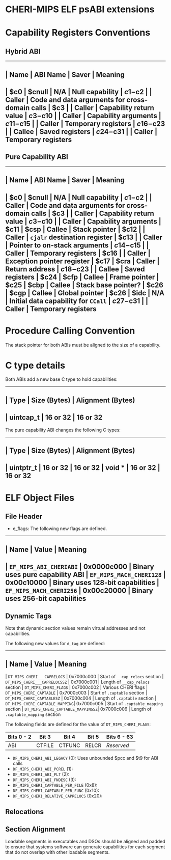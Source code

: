 # CHERI-MIPS ELF psABI extensions

# Capability Registers Conventions

## Hybrid ABI

-------------------------------------------------------
| Name      | ABI Name | Saver  | Meaning
-------------------------------------------------------
| $c0       | $cnull   | N/A    | Null capability
| $c1-$c2   |          | Caller | Code and data arguments for cross-domain calls
| $c3       |          | Caller | Capability return value
| $c3-$c10  |          | Caller | Capability arguments
| $c11-$c15 |          | Caller | Temporary registers
| $c16-$c23 |          | Callee | Saved registers
| $c24-$c31 |          | Caller | Temporary registers
-------------------------------------------------------

## Pure Capability ABI

-------------------------------------------------------
| Name      | ABI Name | Saver  | Meaning
-------------------------------------------------------
| $c0       | $cnull   | N/A    | Null capability
| $c1-$c2   |          | Caller | Code and data arguments for cross-domain calls
| $c3       |          | Caller | Capability return value
| $c3-$c10  |          | Caller | Capability arguments
| $c11      | $csp     | Callee | Stack pointer
| $c12      |          | Caller | `cjalr` destination register 
| $c13      |          | Caller | Pointer to on-stack arguments
| $c14-$c15 |          | Caller | Temporary registers
| $c16      |          | Caller | Exception pointer register
| $c17      | $cra     | Caller | Return address
| $c18-$c23 |          | Callee | Saved registers
| $c24      | $cfp     | Callee | Frame pointer
| $c25      | $cbp     | Callee | Stack base pointer?
| $c26      | $cgp     | Callee | Global pointer
| $c26      | $idc     | N/A    | Initial data capability for `CCall`
| $c27-$c31 |          | Caller | Temporary registers
-------------------------------------------------------

# Procedure Calling Convention

The stack pointer for both ABIs must be aligned to the size of a capability.

# C type details

Both ABIs add a new base C type to hold capabilities:

----------------------------------------------
| Type      | Size (Bytes) | Alignment (Bytes)
----------------------------------------------
| uintcap_t | 16 or 32     | 16 or 32
----------------------------------------------

The pure capability ABI changes the following C types:

----------------------------------------------
| Type      | Size (Bytes) | Alignment (Bytes)
----------------------------------------------
| uintptr_t | 16 or 32     | 16 or 32
| void *    | 16 or 32     | 16 or 32
----------------------------------------------

# ELF Object Files

## File Header

* e_flags: The following new flags are defined.

------------------------------------------------
| Name                    | Value      | Meaning
------------------------------------------------
| `EF_MIPS_ABI_CHERIABI`  | 0x0000c000 | Binary uses pure capability ABI
| `EF_MIPS_MACH_CHERI128` | 0x00c10000 | Binary uses 128-bit capabilities
| `EF_MIPS_MACH_CHERI256` | 0x00c20000 | Binary uses 256-bit capabilities
------------------------------------------------

## Dynamic Tags

Note that dynamic section values remain virtual addresses and not
capabilities.

The following new values for `d_tag` are defined:

------------------------------------------------------
| Name                          | Value      | Meaning
------------------------------------------------------
| `DT_MIPS_CHERI___CAPRELOCS`   | 0x7000c000 | Start of `__cap_relocs` section
| `DT_MIPS_CHERI___CAPRELOCSSZ` | 0x7000c001 | Length of `__cap_relocs` section
| `DT_MIPS_CHERI_FLAGS`         | 0x7000c002 | Various CHERI flags
| `DT_MIPS_CHERI_CAPTABLE`      | 0x7000c003 | Start of `.captable` section
| `DT_MIPS_CHERI_CAPTABLESZ`    | 0x7000c004 | Length of `.captable` section
| `DT_MIPS_CHERI_CAPTABLE_MAPPING`| 0x7000c005 | Start of `.captable_mapping` section
| `DT_MIPS_CHERI_CAPTABLE_MAPPINGSZ`| 0x7000c006 | Length of `.captable_mapping` section

The following fields are defined for the value of `DT_MIPS_CHERI_FLAGS`:

   Bits 0 - 2 | Bit 3  | Bit 4  | Bit 5 | Bits 6 - 63
  ------------|--------|--------|-------|-------------
   ABI        | CTFILE | CTFUNC | RELCR | *Reserved*

  * `DF_MIPS_CHERI_ABI_LEGACY` (0): Uses unbounded $pcc and $t9 for ABI calls
  * `DF_MIPS_CHERI_ABI_PCREL` (1): 
  * `DF_MIPS_CHERI_ABI_PLT` (2): 
  * `DF_MIPS_CHERI_ABI_FNDESC` (3): 
  * `DF_MIPS_CHERI_CAPTABLE_PER_FILE` (0x8): 
  * `DF_MIPS_CHERI_CAPTABLE_PER_FUNC` (0x10): 
  * `DF_MIPS_CHERI_RELATIVE_CAPRELOCS` (0x20): 

## Relocations

## Section Alignment

Loadable segments in executables and DSOs should be aligned and padded
to ensure that systems software can generate capabilities for each
segment that do not overlap with other loadable segments.
